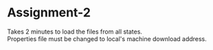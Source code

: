 # Assignment-2
Takes 2 minutes to load the files from all states.  
Properties file must be changed to local's machine download address.
